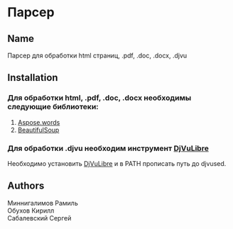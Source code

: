 # Парсер

## Name
Парсер для обработки html страниц, .pdf, .doc, .docx, .djvu

## Installation
### Для обработки html, .pdf, .doc, .docx необходимы следующие библиотеки:

1. [Aspose.words](https://products.aspose.com/words/python-net/)
2. [BeautifulSoup](https://beautiful-soup-4.readthedocs.io/en/latest/)

### Для обработки .djvu необходим инструмент [DjVuLibre](https://djvu.sourceforge.net/)
Необходимо установить [DjVuLibre](https://djvu.sourceforge.net/) и в PATH прописать путь до djvused.

## Authors
Миннигалимов Рамиль <br>
Обухов Кирилл <br>
Сабалевский Сергей <br>




